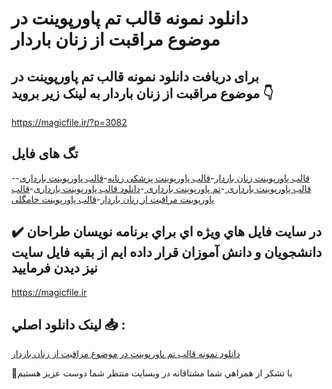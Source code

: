 # دانلود نمونه قالب تم پاورپوینت در موضوع مراقبت از زنان باردار

## برای دریافت دانلود نمونه قالب تم پاورپوینت در موضوع مراقبت از زنان باردار به لینک زیر بروید 👇

https://magicfile.ir/?p=3082

## تگ های فایل

-[قالب پاورپوینت زنان باردار](https://magicfile.ir/product/%d9%82%d8%a7%d9%84%d8%a8-%d8%aa%d9%85-%d9%be%d8%a7%d9%88%d8%b1%d9%be%d9%88%db%8c%d9%86%d8%aa-%d8%af%d8%b1-%d9%85%d9%88%d8%b6%d9%88%d8%b9%d9%85%d8%b1%d8%a7%d9%82%d8%a8%d8%aa-%d8%a7%d8%b2-%d8%b2%d9%86%d8%a7%d9%86-%d8%a8%d8%a7%d8%b1%d8%af%d8%a7%d8%b1/)-[قالب پاورپوینت پزشکی زنانه](https://magicfile.ir/product/%d9%82%d8%a7%d9%84%d8%a8-%d8%aa%d9%85-%d9%be%d8%a7%d9%88%d8%b1%d9%be%d9%88%db%8c%d9%86%d8%aa-%d8%af%d8%b1-%d9%85%d9%88%d8%b6%d9%88%d8%b9%d9%85%d8%b1%d8%a7%d9%82%d8%a8%d8%aa-%d8%a7%d8%b2-%d8%b2%d9%86%d8%a7%d9%86-%d8%a8%d8%a7%d8%b1%d8%af%d8%a7%d8%b1/)-[قالب پاورپوینت بارداری](https://magicfile.ir/product/%d9%82%d8%a7%d9%84%d8%a8-%d8%aa%d9%85-%d9%be%d8%a7%d9%88%d8%b1%d9%be%d9%88%db%8c%d9%86%d8%aa-%d8%af%d8%b1-%d9%85%d9%88%d8%b6%d9%88%d8%b9%d9%85%d8%b1%d8%a7%d9%82%d8%a8%d8%aa-%d8%a7%d8%b2-%d8%b2%d9%86%d8%a7%d9%86-%d8%a8%d8%a7%d8%b1%d8%af%d8%a7%d8%b1/)-[قالب پاورپوینت بارداری ](https://magicfile.ir/product/%d9%82%d8%a7%d9%84%d8%a8-%d8%aa%d9%85-%d9%be%d8%a7%d9%88%d8%b1%d9%be%d9%88%db%8c%d9%86%d8%aa-%d8%af%d8%b1-%d9%85%d9%88%d8%b6%d9%88%d8%b9%d9%85%d8%b1%d8%a7%d9%82%d8%a8%d8%aa-%d8%a7%d8%b2-%d8%b2%d9%86%d8%a7%d9%86-%d8%a8%d8%a7%d8%b1%d8%af%d8%a7%d8%b1/)-[تم پاورپوینت بارداری ](https://magicfile.ir/product/%d9%82%d8%a7%d9%84%d8%a8-%d8%aa%d9%85-%d9%be%d8%a7%d9%88%d8%b1%d9%be%d9%88%db%8c%d9%86%d8%aa-%d8%af%d8%b1-%d9%85%d9%88%d8%b6%d9%88%d8%b9%d9%85%d8%b1%d8%a7%d9%82%d8%a8%d8%aa-%d8%a7%d8%b2-%d8%b2%d9%86%d8%a7%d9%86-%d8%a8%d8%a7%d8%b1%d8%af%d8%a7%d8%b1/)-[دانلود قالب پاورپوینت بارداری](https://magicfile.ir/product/%d9%82%d8%a7%d9%84%d8%a8-%d8%aa%d9%85-%d9%be%d8%a7%d9%88%d8%b1%d9%be%d9%88%db%8c%d9%86%d8%aa-%d8%af%d8%b1-%d9%85%d9%88%d8%b6%d9%88%d8%b9%d9%85%d8%b1%d8%a7%d9%82%d8%a8%d8%aa-%d8%a7%d8%b2-%d8%b2%d9%86%d8%a7%d9%86-%d8%a8%d8%a7%d8%b1%d8%af%d8%a7%d8%b1/)-[قالب پاورپوینت مراقبت از زنان باردار](https://magicfile.ir/product/%d9%82%d8%a7%d9%84%d8%a8-%d8%aa%d9%85-%d9%be%d8%a7%d9%88%d8%b1%d9%be%d9%88%db%8c%d9%86%d8%aa-%d8%af%d8%b1-%d9%85%d9%88%d8%b6%d9%88%d8%b9%d9%85%d8%b1%d8%a7%d9%82%d8%a8%d8%aa-%d8%a7%d8%b2-%d8%b2%d9%86%d8%a7%d9%86-%d8%a8%d8%a7%d8%b1%d8%af%d8%a7%d8%b1/)-[قالب پاورپوینت حامگلی](https://magicfile.ir/product/%d9%82%d8%a7%d9%84%d8%a8-%d8%aa%d9%85-%d9%be%d8%a7%d9%88%d8%b1%d9%be%d9%88%db%8c%d9%86%d8%aa-%d8%af%d8%b1-%d9%85%d9%88%d8%b6%d9%88%d8%b9%d9%85%d8%b1%d8%a7%d9%82%d8%a8%d8%aa-%d8%a7%d8%b2-%d8%b2%d9%86%d8%a7%d9%86-%d8%a8%d8%a7%d8%b1%d8%af%d8%a7%d8%b1/)

## ✔️ در سايت فايل هاي ويژه اي براي برنامه نويسان طراحان دانشجويان و دانش آموزان قرار داده ايم از بقيه فايل سايت نيز ديدن فرماييد

https://magicfile.ir


## لينک دانلود اصلي 📥 :

[دانلود نمونه قالب تم پاورپوینت در موضوع مراقبت از زنان باردار](https://magicfile.ir/product/%d9%82%d8%a7%d9%84%d8%a8-%d8%aa%d9%85-%d9%be%d8%a7%d9%88%d8%b1%d9%be%d9%88%db%8c%d9%86%d8%aa-%d8%af%d8%b1-%d9%85%d9%88%d8%b6%d9%88%d8%b9%d9%85%d8%b1%d8%a7%d9%82%d8%a8%d8%aa-%d8%a7%d8%b2-%d8%b2%d9%86%d8%a7%d9%86-%d8%a8%d8%a7%d8%b1%d8%af%d8%a7%d8%b1/) 


🙏با تشکر از همراهي شما مشتاقانه در وبسایت منتظر شما دوست عزیز هستیم

